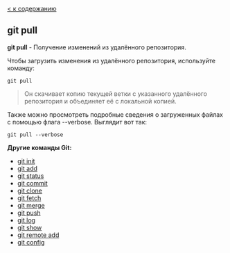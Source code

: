[< к содержанию](./readme.md)

## git pull

**git pull** - Получение изменений из удалённого репозитория.

Чтобы загрузить изменения из удалённого репозитория, используйте команду: 

```bash=
git pull
```
> Он скачивает копию текущей ветки с указанного удалённого репозитория и объединяет её с локальной копией.

Также можно просмотреть подробные сведения о загруженных файлах с помощью флага --verbose. Выглядит вот так:
```bash=
git pull --verbose
```
**Другие команды Git:**
* [git init](./init.md)
* [git add](./add.md)
* [git status](./status.md)
* [git commit](./commit.md)
* [git clone](./clone.md)
* [git fetch](./fetch.md)
* [git merge](./merge.md)
* [git push](./push.md)
* [git log](./log.md)
* [git show](./show.md)
* [git remote add](./remote%20add.md)
* [git config](./config.md)
